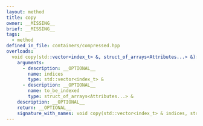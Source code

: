 ```yaml
---
layout: method
title: copy
owner: __MISSING__
brief: __MISSING__
tags:
  - method
defined_in_file: containers/compressed.hpp
overloads:
  void copy(std::vector<index_t> &, struct_of_arrays<Attributes...> &):
    arguments:
      - description: __OPTIONAL__
        name: indices
        type: std::vector<index_t> &
      - description: __OPTIONAL__
        name: to_be_indexed
        type: struct_of_arrays<Attributes...> &
    description: __OPTIONAL__
    return: __OPTIONAL__
    signature_with_names: void copy(std::vector<index_t> & indices, struct_of_arrays<Attributes...> & to_be_indexed)
---
```

